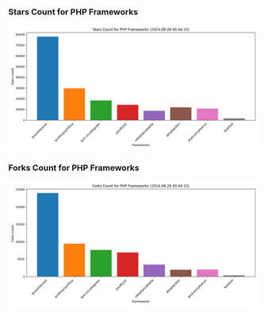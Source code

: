 ### Stars Count for PHP Frameworks

![Stars Chart](./archive/charts/20240828004415_stars_count.png)

### Forks Count for PHP Frameworks

![Forks Chart](./archive/charts/20240828004415_forks_count.png)

